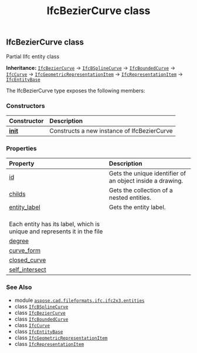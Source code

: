 ﻿---
title: IfcBezierCurve class
second_title: Aspose.CAD for Python via .NET API References
description: 
type: docs
weight: 390
url: /python-net/aspose.cad.fileformats.ifc.ifc2x3.entities/ifcbeziercurve/
is_root: false
---

## IfcBezierCurve class

Partial IIfc entity class



**Inheritance:** [`IfcBezierCurve`](/cad/python-net/aspose.cad.fileformats.ifc.ifc2x3.entities/ifcbeziercurve) → 
[`IfcBSplineCurve`](/cad/python-net/aspose.cad.fileformats.ifc.ifc2x3.entities/ifcbsplinecurve) → 
[`IfcBoundedCurve`](/cad/python-net/aspose.cad.fileformats.ifc.ifc2x3.entities/ifcboundedcurve) → 
[`IfcCurve`](/cad/python-net/aspose.cad.fileformats.ifc.ifc2x3.entities/ifccurve) → 
[`IfcGeometricRepresentationItem`](/cad/python-net/aspose.cad.fileformats.ifc.ifc2x3.entities/ifcgeometricrepresentationitem) → 
[`IfcRepresentationItem`](/cad/python-net/aspose.cad.fileformats.ifc.ifc2x3.entities/ifcrepresentationitem) → 
[`IfcEntityBase`](/cad/python-net/aspose.cad.fileformats.ifc/ifcentitybase)



The IfcBezierCurve type exposes the following members:

### Constructors
| Constructor | Description |
| :- | :- |
| [__init__](/cad/python-net/aspose.cad.fileformats.ifc.ifc2x3.entities/ifcbeziercurve/__init__/#) | Constructs a new instance of IfcBezierCurve |


### Properties
| Property | Description |
| :- | :- |
| [id](/cad/python-net/aspose.cad.fileformats.ifc.ifc2x3.entities/ifcbeziercurve/id) | Gets the unique identifier of an object inside a drawing. |
| [childs](/cad/python-net/aspose.cad.fileformats.ifc.ifc2x3.entities/ifcbeziercurve/childs) | Gets the collection of a nested entities. |
| [entity_label](/cad/python-net/aspose.cad.fileformats.ifc.ifc2x3.entities/ifcbeziercurve/entity_label) | Gets the entity label.<br/>Each entity has its label, which is unique and represents it in the file |
| [degree](/cad/python-net/aspose.cad.fileformats.ifc.ifc2x3.entities/ifcbeziercurve/degree) |  |
| [curve_form](/cad/python-net/aspose.cad.fileformats.ifc.ifc2x3.entities/ifcbeziercurve/curve_form) |  |
| [closed_curve](/cad/python-net/aspose.cad.fileformats.ifc.ifc2x3.entities/ifcbeziercurve/closed_curve) |  |
| [self_intersect](/cad/python-net/aspose.cad.fileformats.ifc.ifc2x3.entities/ifcbeziercurve/self_intersect) |  |



### See Also
* module [`aspose.cad.fileformats.ifc.ifc2x3.entities`](..)
* class [`IfcBSplineCurve`](/cad/python-net/aspose.cad.fileformats.ifc.ifc2x3.entities/ifcbsplinecurve)
* class [`IfcBezierCurve`](/cad/python-net/aspose.cad.fileformats.ifc.ifc2x3.entities/ifcbeziercurve)
* class [`IfcBoundedCurve`](/cad/python-net/aspose.cad.fileformats.ifc.ifc2x3.entities/ifcboundedcurve)
* class [`IfcCurve`](/cad/python-net/aspose.cad.fileformats.ifc.ifc2x3.entities/ifccurve)
* class [`IfcEntityBase`](/cad/python-net/aspose.cad.fileformats.ifc/ifcentitybase)
* class [`IfcGeometricRepresentationItem`](/cad/python-net/aspose.cad.fileformats.ifc.ifc2x3.entities/ifcgeometricrepresentationitem)
* class [`IfcRepresentationItem`](/cad/python-net/aspose.cad.fileformats.ifc.ifc2x3.entities/ifcrepresentationitem)
